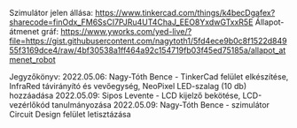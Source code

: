 Szimulátor jelen állása: https://www.tinkercad.com/things/k4becDgafex?sharecode=finOdx_FM6SsCI7PJRu4UT4ChaJ_EEO8YxdwGTxxR5E
Állapot-átmenet gráf: https://www.yworks.com/yed-live/?file=https://gist.githubusercontent.com/nagytoth1/5fd4ece9b0c8f1522d84955f3169dce4/raw/4bf30538a1ff464a92c154719fb03f45ed75185a/allapot_atmenet_robot

Jegyzőkönyv:
	2022.05.06: Nagy-Tóth Bence - TinkerCad felület elkészítése, InfraRed távirányító és vevőegység, NeoPixel LED-szalag (10 db) hozzáadása
	2022.05.09: Sipos Levente - LCD kijelző bekötése, LCD-vezérlőkód tanulmányozása
	2022.05.09: Nagy-Tóth Bence - szimulátor Circuit Design felület letisztázása